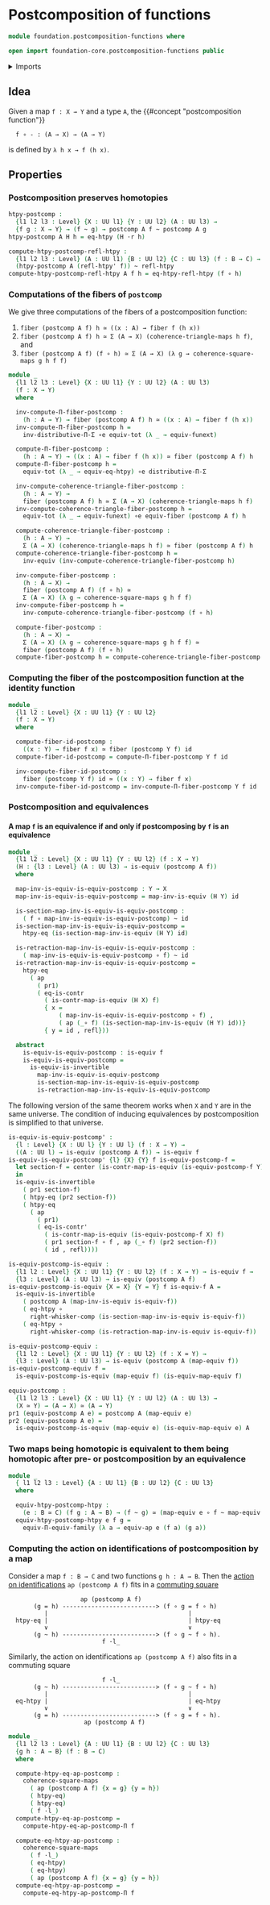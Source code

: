 # Postcomposition of functions

```agda
module foundation.postcomposition-functions where

open import foundation-core.postcomposition-functions public
```

<details><summary>Imports</summary>

```agda
open import foundation.action-on-identifications-functions
open import foundation.dependent-pair-types
open import foundation.function-extensionality
open import foundation.postcomposition-dependent-functions
open import foundation.universe-levels
open import foundation.whiskering-homotopies-composition

open import foundation-core.commuting-squares-of-maps
open import foundation-core.commuting-triangles-of-maps
open import foundation-core.contractible-maps
open import foundation-core.contractible-types
open import foundation-core.equivalences
open import foundation-core.fibers-of-maps
open import foundation-core.function-types
open import foundation-core.functoriality-dependent-function-types
open import foundation-core.functoriality-dependent-pair-types
open import foundation-core.homotopies
open import foundation-core.identity-types
open import foundation-core.type-theoretic-principle-of-choice
```

</details>

## Idea

Given a map `f : X → Y` and a type `A`, the
{{#concept "postcomposition function"}}

```text
  f ∘ - : (A → X) → (A → Y)
```

is defined by `λ h x → f (h x)`.

## Properties

### Postcomposition preserves homotopies

```agda
htpy-postcomp :
  {l1 l2 l3 : Level} {X : UU l1} {Y : UU l2} (A : UU l3) →
  {f g : X → Y} → (f ~ g) → postcomp A f ~ postcomp A g
htpy-postcomp A H h = eq-htpy (H ·r h)

compute-htpy-postcomp-refl-htpy :
  {l1 l2 l3 : Level} (A : UU l1) {B : UU l2} {C : UU l3} (f : B → C) →
  (htpy-postcomp A (refl-htpy' f)) ~ refl-htpy
compute-htpy-postcomp-refl-htpy A f h = eq-htpy-refl-htpy (f ∘ h)
```

### Computations of the fibers of `postcomp`

We give three computations of the fibers of a postcomposition function:

1. `fiber (postcomp A f) h ≃ ((x : A) → fiber f (h x))`
2. `fiber (postcomp A f) h ≃ Σ (A → X) (coherence-triangle-maps h f)`, and
3. `fiber (postcomp A f) (f ∘ h) ≃ Σ (A → X) (λ g → coherence-square-maps g h f f)`

```agda
module _
  {l1 l2 l3 : Level} {X : UU l1} {Y : UU l2} (A : UU l3)
  (f : X → Y)
  where

  inv-compute-Π-fiber-postcomp :
    (h : A → Y) → fiber (postcomp A f) h ≃ ((x : A) → fiber f (h x))
  inv-compute-Π-fiber-postcomp h =
    inv-distributive-Π-Σ ∘e equiv-tot (λ _ → equiv-funext)

  compute-Π-fiber-postcomp :
    (h : A → Y) → ((x : A) → fiber f (h x)) ≃ fiber (postcomp A f) h
  compute-Π-fiber-postcomp h =
    equiv-tot (λ _ → equiv-eq-htpy) ∘e distributive-Π-Σ

  inv-compute-coherence-triangle-fiber-postcomp :
    (h : A → Y) →
    fiber (postcomp A f) h ≃ Σ (A → X) (coherence-triangle-maps h f)
  inv-compute-coherence-triangle-fiber-postcomp h =
    equiv-tot (λ _ → equiv-funext) ∘e equiv-fiber (postcomp A f) h

  compute-coherence-triangle-fiber-postcomp :
    (h : A → Y) →
    Σ (A → X) (coherence-triangle-maps h f) ≃ fiber (postcomp A f) h
  compute-coherence-triangle-fiber-postcomp h =
    inv-equiv (inv-compute-coherence-triangle-fiber-postcomp h)

  inv-compute-fiber-postcomp :
    (h : A → X) →
    fiber (postcomp A f) (f ∘ h) ≃
    Σ (A → X) (λ g → coherence-square-maps g h f f)
  inv-compute-fiber-postcomp h =
    inv-compute-coherence-triangle-fiber-postcomp (f ∘ h)

  compute-fiber-postcomp :
    (h : A → X) →
    Σ (A → X) (λ g → coherence-square-maps g h f f) ≃
    fiber (postcomp A f) (f ∘ h)
  compute-fiber-postcomp h = compute-coherence-triangle-fiber-postcomp (f ∘ h)
```

### Computing the fiber of the postcomposition function at the identity function

```agda
module _
  {l1 l2 : Level} {X : UU l1} {Y : UU l2}
  (f : X → Y)
  where

  compute-fiber-id-postcomp :
    ((x : Y) → fiber f x) ≃ fiber (postcomp Y f) id
  compute-fiber-id-postcomp = compute-Π-fiber-postcomp Y f id

  inv-compute-fiber-id-postcomp :
    fiber (postcomp Y f) id ≃ ((x : Y) → fiber f x)
  inv-compute-fiber-id-postcomp = inv-compute-Π-fiber-postcomp Y f id
```

### Postcomposition and equivalences

#### A map `f` is an equivalence if and only if postcomposing by `f` is an equivalence

```agda
module _
  {l1 l2 : Level} {X : UU l1} {Y : UU l2} (f : X → Y)
  (H : {l3 : Level} (A : UU l3) → is-equiv (postcomp A f))
  where

  map-inv-is-equiv-is-equiv-postcomp : Y → X
  map-inv-is-equiv-is-equiv-postcomp = map-inv-is-equiv (H Y) id

  is-section-map-inv-is-equiv-is-equiv-postcomp :
    ( f ∘ map-inv-is-equiv-is-equiv-postcomp) ~ id
  is-section-map-inv-is-equiv-is-equiv-postcomp =
    htpy-eq (is-section-map-inv-is-equiv (H Y) id)

  is-retraction-map-inv-is-equiv-is-equiv-postcomp :
    ( map-inv-is-equiv-is-equiv-postcomp ∘ f) ~ id
  is-retraction-map-inv-is-equiv-is-equiv-postcomp =
    htpy-eq
      ( ap
        ( pr1)
        ( eq-is-contr
          ( is-contr-map-is-equiv (H X) f)
          { x =
              ( map-inv-is-equiv-is-equiv-postcomp ∘ f) ,
              ( ap (_∘ f) (is-section-map-inv-is-equiv (H Y) id))}
          { y = id , refl}))

  abstract
    is-equiv-is-equiv-postcomp : is-equiv f
    is-equiv-is-equiv-postcomp =
      is-equiv-is-invertible
        map-inv-is-equiv-is-equiv-postcomp
        is-section-map-inv-is-equiv-is-equiv-postcomp
        is-retraction-map-inv-is-equiv-is-equiv-postcomp
```

The following version of the same theorem works when `X` and `Y` are in the same
universe. The condition of inducing equivalences by postcomposition is
simplified to that universe.

```agda
is-equiv-is-equiv-postcomp' :
  {l : Level} {X : UU l} {Y : UU l} (f : X → Y) →
  ((A : UU l) → is-equiv (postcomp A f)) → is-equiv f
is-equiv-is-equiv-postcomp' {l} {X} {Y} f is-equiv-postcomp-f =
  let section-f = center (is-contr-map-is-equiv (is-equiv-postcomp-f Y) id)
  in
  is-equiv-is-invertible
    ( pr1 section-f)
    ( htpy-eq (pr2 section-f))
    ( htpy-eq
      ( ap
        ( pr1)
        ( eq-is-contr'
          ( is-contr-map-is-equiv (is-equiv-postcomp-f X) f)
          ( pr1 section-f ∘ f , ap (_∘ f) (pr2 section-f))
          ( id , refl))))

is-equiv-postcomp-is-equiv :
  {l1 l2 : Level} {X : UU l1} {Y : UU l2} (f : X → Y) → is-equiv f →
  {l3 : Level} (A : UU l3) → is-equiv (postcomp A f)
is-equiv-postcomp-is-equiv {X = X} {Y = Y} f is-equiv-f A =
  is-equiv-is-invertible
    ( postcomp A (map-inv-is-equiv is-equiv-f))
    ( eq-htpy ∘
      right-whisker-comp (is-section-map-inv-is-equiv is-equiv-f))
    ( eq-htpy ∘
      right-whisker-comp (is-retraction-map-inv-is-equiv is-equiv-f))

is-equiv-postcomp-equiv :
  {l1 l2 : Level} {X : UU l1} {Y : UU l2} (f : X ≃ Y) →
  {l3 : Level} (A : UU l3) → is-equiv (postcomp A (map-equiv f))
is-equiv-postcomp-equiv f =
  is-equiv-postcomp-is-equiv (map-equiv f) (is-equiv-map-equiv f)

equiv-postcomp :
  {l1 l2 l3 : Level} {X : UU l1} {Y : UU l2} (A : UU l3) →
  (X ≃ Y) → (A → X) ≃ (A → Y)
pr1 (equiv-postcomp A e) = postcomp A (map-equiv e)
pr2 (equiv-postcomp A e) =
  is-equiv-postcomp-is-equiv (map-equiv e) (is-equiv-map-equiv e) A
```

### Two maps being homotopic is equivalent to them being homotopic after pre- or postcomposition by an equivalence

```agda
module _
  { l1 l2 l3 : Level} {A : UU l1} {B : UU l2} {C : UU l3}
  where

  equiv-htpy-postcomp-htpy :
    (e : B ≃ C) (f g : A → B) → (f ~ g) ≃ (map-equiv e ∘ f ~ map-equiv e ∘ g)
  equiv-htpy-postcomp-htpy e f g =
    equiv-Π-equiv-family (λ a → equiv-ap e (f a) (g a))
```

### Computing the action on identifications of postcomposition by a map

Consider a map `f : B → C` and two functions `g h : A → B`. Then the
[action on identifications](foundation.action-on-identifications-functions.md)
`ap (postcomp A f)` fits in a
[commuting square](foundation-core.commuting-squares-of-maps.md)

```text
                    ap (postcomp A f)
       (g = h) --------------------------> (f ∘ g = f ∘ h)
          |                                       |
  htpy-eq |                                       | htpy-eq
          ∨                                       ∨
       (g ~ h) --------------------------> (f ∘ g ~ f ∘ h).
                          f ·l_
```

Similarly, the action on identifications `ap (postcomp A f)` also fits in a
commuting square

```text
                          f ·l_
       (g ~ h) --------------------------> (f ∘ g ~ f ∘ h)
          |                                       |
  eq-htpy |                                       | eq-htpy
          ∨                                       ∨
       (g = h) --------------------------> (f ∘ g = f ∘ h).
                     ap (postcomp A f)
```

```agda
module _
  {l1 l2 l3 : Level} {A : UU l1} {B : UU l2} {C : UU l3}
  {g h : A → B} (f : B → C)
  where

  compute-htpy-eq-ap-postcomp :
    coherence-square-maps
      ( ap (postcomp A f) {x = g} {y = h})
      ( htpy-eq)
      ( htpy-eq)
      ( f ·l_)
  compute-htpy-eq-ap-postcomp =
    compute-htpy-eq-ap-postcomp-Π f

  compute-eq-htpy-ap-postcomp :
    coherence-square-maps
      ( f ·l_)
      ( eq-htpy)
      ( eq-htpy)
      ( ap (postcomp A f) {x = g} {y = h})
  compute-eq-htpy-ap-postcomp =
    compute-eq-htpy-ap-postcomp-Π f
```
